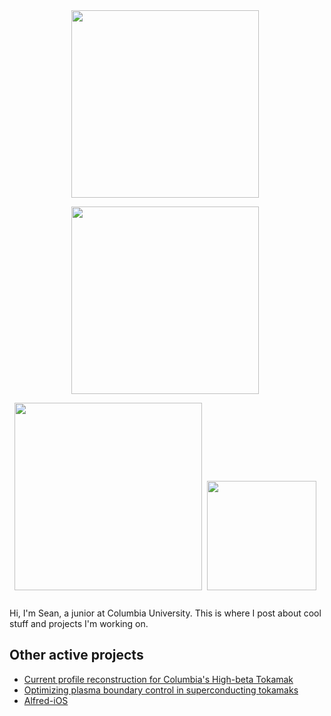 <center>
<a href="./physics/plasma-filaments"><img src="http://sball.in/thumb_3d.png" style="display: inline-block; width: 300px; margin-right: 1%; margin-bottom: 1em;"></a>
<a href="http://www.columbia.edu/~sbb2151/rho_t/"><img src="http://sball.in/thumb_finals.png" style="display: inline-block; width: 300px; margin-right: 1%; margin-bottom: 1em;"></a>
<a href="./code/friend-graph"><img src="http://sball.in/thumb_connections.png" style="display: inline-block; width: 300px; margin-right: 1%; margin-bottom: 1em;"></a>
<!-- <a href="./code/mandelbrot"><img src="http://sball.in/thumb_cbrot.png" style="display: inline-block; height: 175px; margin-right: 1%; margin-bottom: 1em;"></a> -->
<a href="./physics/papers"><img src="http://sball.in/thumb_star.png" style="display: inline-block; height: 175px; margin-right: 1%; margin-bottom: 1em;"></a>
</center>
<p style="clear: both;">

Hi, I'm Sean, a junior at Columbia University. This is where I post about cool stuff and projects I'm working on. 

## Other active projects

- [Current profile reconstruction for Columbia's High-beta Tokamak](https://github.com/sballin/filament)
- [Optimizing plasma boundary control in superconducting tokamaks](./physics/papers)
- [Alfred-iOS](https://github.com/sballin/Alfred-iOS)

<div style="padding:10px"></div>

